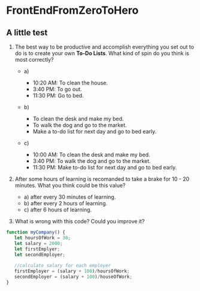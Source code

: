 # FrontEndFromZeroToHero

## A little test
1. The best way to be productive and accomplish everything you set out to do is to create your own **To-Do Lists**. What kind of spin do you think is most correctly?  
    
    * a)
        * 10:20 AM:  To clean the house.
        * 3:40 PM:   To go out.
        * 11:30 PM:  Go to bed.
        
    * b) 
        * To clean the desk and make my bed.
        * To walk the dog and go to the market.
        * Make a to-do list for next day and go to bed early.
        
    * c)
        * 10:00 AM:  To clean the desk and make my bed.
        * 3:40 PM:   To walk the dog and go to the market.
        * 11:30 PM:  Make to-do list for next day and go to bed early.
   
2. After some hours of learning is recomanded to take a brake for 10 - 20 minutes. What you think could be this value?
    * a) after every 30 minutes of learning.
    * b) after every 2 hours of learning.
    * c) after 6 hours of learning.
    
 3. What is wrong with this code? Could you improve it?
 
 ```javascript
 function myCompany() {
    let hoursOfWork = 30;
    let salary = 2000;
    let firstEmplyer;
    let secondEmployer;
    
    //calculate salary for each employer
    firstEmployer = (salary + 100)/hoursOfWork;
    secondEmployer = (salary + 100)/houseOfWork;
}
 
